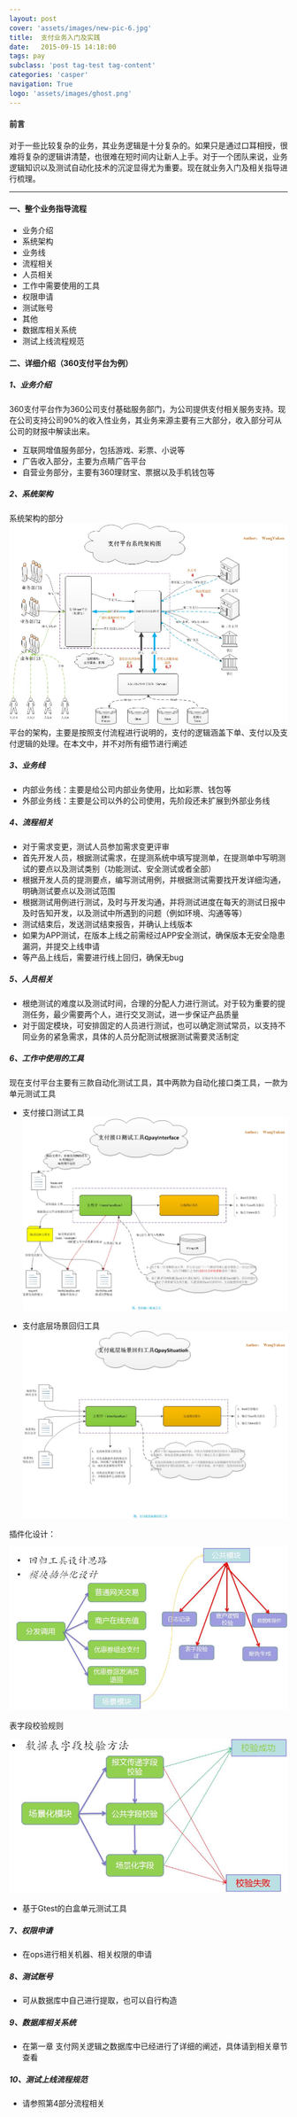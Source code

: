 ```yaml
---
layout: post
cover: 'assets/images/new-pic-6.jpg'
title:  支付业务入门及实践
date:   2015-09-15 14:18:00
tags: pay
subclass: 'post tag-test tag-content'
categories: 'casper'
navigation: True
logo: 'assets/images/ghost.png'
---
```


<h4>前言</h4>

<p>对于一些比较复杂的业务，其业务逻辑是十分复杂的。如果只是通过口耳相授，很难将复杂的逻辑讲清楚，也很难在短时间内让新人上手。对于一个团队来说，业务逻辑知识以及测试自动化技术的沉淀显得尤为重要。现在就业务入门及相关指导进行梳理。</p>

---

<h4>一、整个业务指导流程</h4>

+ 业务介绍
+ 系统架构
+ 业务线
+ 流程相关
+ 人员相关
+ 工作中需要使用的工具
+ 权限申请
+ 测试账号
+ 其他
+ 数据库相关系统
+ 测试上线流程规范

<h4>二、详细介绍（360支付平台为例）</h4>

<h5>1、业务介绍</h5>

<p>360支付平台作为360公司支付基础服务部门，为公司提供支付相关服务支持。现在公司支持公司90%的收入性业务，其业务来源主要有三大部分，收入部分可从公司的财报中解读出来。</p>

+ 互联网增值服务部分，包括游戏、彩票、小说等
+ 广告收入部分，主要为点睛广告平台
+ 自营业务部分，主要有360理财宝、票据以及手机钱包等

<h5>2、系统架构</h5>

系统架构的部分   
![](\images\payment_plantform.jpg "平台架构图")   
平台的架构，主要是按照支付流程进行说明的，支付的逻辑涵盖下单、支付以及支付逻辑的处理。在本文中，并不对所有细节进行阐述

<h5>3、业务线</h5>   

+ 内部业务线：主要是给公司内部业务使用，比如彩票、钱包等
+ 外部业务线：主要是公司以外的公司使用，先阶段还未扩展到外部业务线

<h5>4、流程相关</h5>   

+ 对于需求变更，测试人员参加需求变更评审
+ 首先开发人员，根据测试需求，在提测系统中填写提测单，在提测单中写明测试的要点以及测试类别（功能测试、安全测试或者全部）
+ 根据开发人员的提测要点，编写测试用例，并根据测试需要找开发详细沟通，明确测试要点以及测试范围
+ 根据测试用例进行测试，及时与开发沟通，并将测试进度在每天的测试日报中及时告知开发，以及测试中所遇到的问题（例如环境、沟通等等）
+ 测试结束后，发送测试结束报告，并确认上线版本
+ 如果为APP测试，在版本上线之前需经过APP安全测试，确保版本无安全隐患漏洞，并提交上线申请
+ 等产品上线后，需要进行线上回归，确保无bug

<h5>5、人员相关</h5>   
   
+ 根绝测试的难度以及测试时间，合理的分配人力进行测试。对于较为重要的提测任务，最少需要两个人，进行交叉测试，进一步保证产品质量
+ 对于固定模块，可安排固定的人员进行测试，也可以确定测试常员，以支持不同业务的紧急需求，具体的人员分配测试根据测试需要灵活制定    

<h5>6、工作中使用的工具</h5>   

现在支付平台主要有三款自动化测试工具，其中两款为自动化接口类工具，一款为单元测试工具
   
+ 支付接口测试工具
![](\images\qpay_interface.jpg "平台架构图")  
   
+ 支付底层场景回归工具  
![](\images\qpay_situation.jpg "平台架构图")   

插件化设计：  

![](\images\situation_module1.jpg "平台架构图")  
 
表字段校验规则   

![](\images\situation_module2.jpg "平台架构图")  

+ 基于Gtest的白盒单元测试工具  

<h5>7、权限申请</h5>   

+ 在ops进行相关机器、相关权限的申请   

<h5>8、测试账号</h5>   
   
+ 可从数据库中自己进行提取，也可以自行构造

<h5>9、数据库相关系统</h5>   

+ 在第一章 支付网关逻辑之数据库中已经进行了详细的阐述，具体请到相关章节查看   

<h5>10、测试上线流程规范</h5>   

+ 请参照第4部分流程相关



